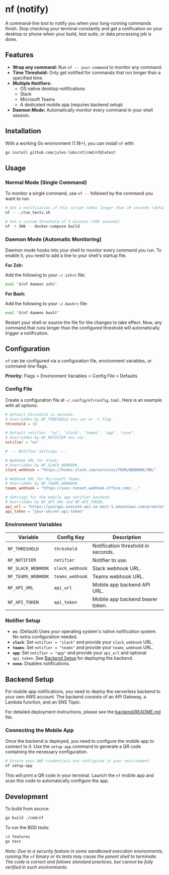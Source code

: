 # nf (notify)

A command-line tool to notify you when your long-running commands finish. Stop checking your terminal constantly and get a notification on your desktop or phone when your build, test suite, or data processing job is done.

## Features

-   **Wrap any command:** Run `nf -- your-command` to monitor any command.
-   **Time Threshold:** Only get notified for commands that run longer than a specified time.
-   **Multiple Notifiers:**
    -   OS native desktop notifications
    -   Slack
    -   Microsoft Teams
    -   A dedicated mobile app (requires backend setup)
-   **Daemon Mode:** Automatically monitor every command in your shell session.

## Installation

With a working Go environment (1.18+), you can install `nf` with:

```sh
go install github.com/jules-labs/nf/cmd/nf@latest
```

## Usage

### Normal Mode (Single Command)

To monitor a single command, use `nf --` followed by the command you want to run.

```sh
# Get a notification if this script takes longer than 10 seconds (default)
nf -- ./run_tests.sh

# Set a custom threshold of 5 minutes (300 seconds)
nf -t 300 -- docker-compose build
```

### Daemon Mode (Automatic Monitoring)

Daemon mode hooks into your shell to monitor every command you run. To enable it, you need to add a line to your shell's startup file.

**For Zsh:**

Add the following to your `~/.zshrc` file:
```sh
eval "$(nf daemon zsh)"
```

**For Bash:**

Add the following to your `~/.bashrc` file:
```sh
eval "$(nf daemon bash)"
```

Restart your shell or source the file for the changes to take effect. Now, any command that runs longer than the configured threshold will automatically trigger a notification.

## Configuration

`nf` can be configured via a configuration file, environment variables, or command-line flags.

**Priority:** Flags > Environment Variables > Config File > Defaults

### Config File

Create a configuration file at `~/.config/nf/config.toml`. Here is an example with all options:

```toml
# Default threshold in seconds.
# Overridden by NF_THRESHOLD env var or -t flag.
threshold = 10

# Default notifier. "os", "slack", "teams", "app", "none".
# Overridden by NF_NOTIFIER env var.
notifier = "os"

# --- Notifier Settings ---

# Webhook URL for Slack.
# Overridden by NF_SLACK_WEBHOOK.
slack_webhook = "https://hooks.slack.com/services/YOUR/WEBHOOK/URL"

# Webhook URL for Microsoft Teams.
# Overridden by NF_TEAMS_WEBHOOK.
teams_webhook = "https://your-tenant.webhook.office.com/..."

# Settings for the mobile app notifier backend.
# Overridden by NF_API_URL and NF_API_TOKEN.
api_url = "https://yourapi.execute-api.us-east-1.amazonaws.com/prod/notify"
api_token = "your-secret-api-token"
```

### Environment Variables

| Variable          | Config Key      | Description                        |
| ----------------- | --------------- | ---------------------------------- |
| `NF_THRESHOLD`    | `threshold`     | Notification threshold in seconds. |
| `NF_NOTIFIER`     | `notifier`      | Notifier to use.                   |
| `NF_SLACK_WEBHOOK`| `slack_webhook` | Slack webhook URL.                 |
| `NF_TEAMS_WEBHOOK`| `teams_webhook` | Teams webhook URL.                 |
| `NF_API_URL`      | `api_url`       | Mobile app backend API URL.        |
| `NF_API_TOKEN`    | `api_token`     | Mobile app backend bearer token.   |

### Notifier Setup

-   **`os`**: (Default) Uses your operating system's native notification system. No extra configuration needed.
-   **`slack`**: Set `notifier = "slack"` and provide your `slack_webhook` URL.
-   **`teams`**: Set `notifier = "teams"` and provide your `teams_webhook` URL.
-   **`app`**: Set `notifier = "app"` and provide your `api_url` and optional `api_token`. See [Backend Setup](#backend-setup) for deploying the backend.
-   **`none`**: Disables notifications.

## Backend Setup

For mobile app notifications, you need to deploy the serverless backend to your own AWS account. The backend consists of an API Gateway, a Lambda function, and an SNS Topic.

For detailed deployment instructions, please see the [backend/README.md](backend/README.md) file.

### Connecting the Mobile App

Once the backend is deployed, you need to configure the mobile app to connect to it. Use the `setup-app` command to generate a QR code containing the necessary configuration.

```sh
# Ensure your AWS credentials are configured in your environment
nf setup-app
```

This will print a QR code in your terminal. Launch the `nf` mobile app and scan this code to automatically configure the app.

## Development

To build from source:
```sh
go build ./cmd/nf
```

To run the BDD tests:
```sh
cd features
go test
```
*Note: Due to a security feature in some sandboxed execution environments, running the `nf` binary or its tests may cause the parent shell to terminate. The code is correct and follows standard practices, but cannot be fully verified in such environments.*
